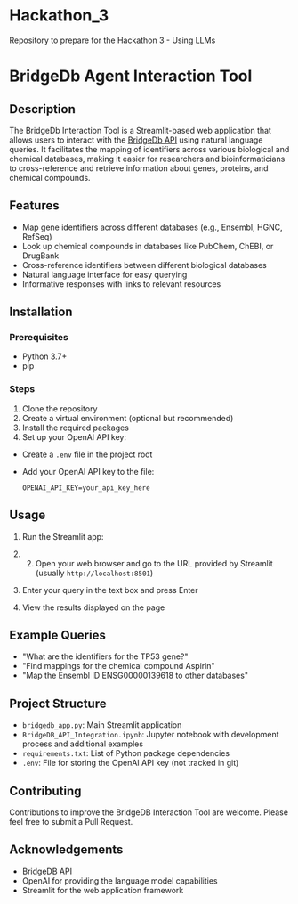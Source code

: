# Hackathon_3
Repository to prepare for the Hackathon 3 - Using LLMs

# BridgeDb Agent Interaction Tool

## Description
The BridgeDb Interaction Tool is a Streamlit-based web application that allows users to interact with the [BridgeDb API](https://webservice.bridgedb.org/) using natural language queries. It facilitates the mapping of identifiers across various biological and chemical databases, making it easier for researchers and bioinformaticians to cross-reference and retrieve information about genes, proteins, and chemical compounds.

## Features
- Map gene identifiers across different databases (e.g., Ensembl, HGNC, RefSeq)
- Look up chemical compounds in databases like PubChem, ChEBI, or DrugBank
- Cross-reference identifiers between different biological databases
- Natural language interface for easy querying
- Informative responses with links to relevant resources

## Installation

### Prerequisites
- Python 3.7+
- pip

### Steps
1. Clone the repository
2. Create a virtual environment (optional but recommended)
3.  Install the required packages
4. Set up your OpenAI API key:
- Create a `.env` file in the project root
- Add your OpenAI API key to the file:

  ```
  OPENAI_API_KEY=your_api_key_here
  ```

## Usage
1. Run the Streamlit app:
2. 2. Open your web browser and go to the URL provided by Streamlit (usually `http://localhost:8501`)

3. Enter your query in the text box and press Enter

4. View the results displayed on the page

## Example Queries
- "What are the identifiers for the TP53 gene?"
- "Find mappings for the chemical compound Aspirin"
- "Map the Ensembl ID ENSG00000139618 to other databases"

## Project Structure
- `bridgedb_app.py`: Main Streamlit application
- `BridgeDB_API_Integration.ipynb`: Jupyter notebook with development process and additional examples
- `requirements.txt`: List of Python package dependencies
- `.env`: File for storing the OpenAI API key (not tracked in git)

## Contributing
Contributions to improve the BridgeDB Interaction Tool are welcome. Please feel free to submit a Pull Request.

## Acknowledgements
- BridgeDB API
- OpenAI for providing the language model capabilities
- Streamlit for the web application framework
